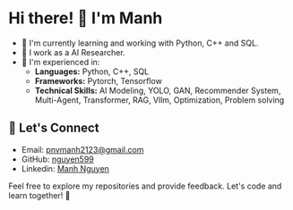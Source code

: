 # Hi there! 👋 I'm Manh

- 🌱 I'm currently learning and working with Python, C++ and SQL.
- 💼 I work as a AI Researcher.
- 🚀 I'm experienced in:
  - **Languages:** Python, C++, SQL
  - **Frameworks:** Pytorch, Tensorflow
  - **Technical Skills:** AI Modeling, YOLO, GAN, Recommender System, Multi-Agent, Transformer, RAG, Vllm, Optimization, Problem solving

## 🤝 Let's Connect

- Email: <pnvmanh2123@gmail.com>
- GitHub: [nguyen599](https://github.com/nguyen599)
- Linkedin: [Manh Nguyen](https://www.linkedin.com/in/manh-nguyen-ba4008281/)

Feel free to explore my repositories and provide feedback. Let's code and learn together! 🚀
